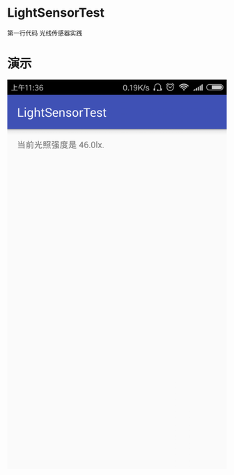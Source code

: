 # LightSensorTest
 第一行代码 
光线传感器实践 

# 演示 

![yanshi](https://github.com/tuionf/LightSensorTest/blob/master/light.png)
